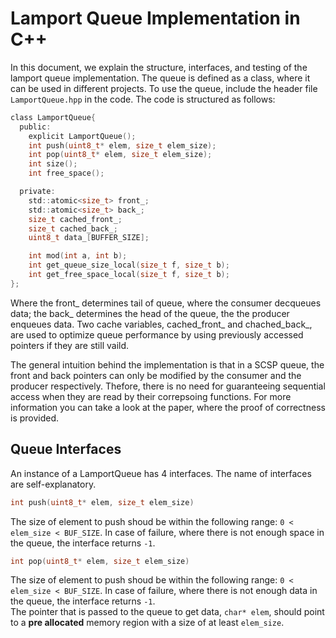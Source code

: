 # Lamport Queue Implementation in C++
In this document, we explain the structure, interfaces, and testing of the lamport queue implementation. The queue is defined as a class, where it can be used in different projects. To use the queue, include the header file `LamportQueue.hpp` in the code. 
The code is structured as follows:
``` C
class LamportQueue{
  public:
    explicit LamportQueue();
    int push(uint8_t* elem, size_t elem_size);
    int pop(uint8_t* elem, size_t elem_size);
    int size();
    int free_space();

  private:
    std::atomic<size_t> front_;
    std::atomic<size_t> back_;
    size_t cached_front_;
    size_t cached_back_;
    uint8_t data_[BUFFER_SIZE];

    int mod(int a, int b);
    int get_queue_size_local(size_t f, size_t b);
    int get_free_space_local(size_t f, size_t b);
};
```
Where the front_ determines tail of queue, where the consumer decqueues data; the back_ determines the head of the queue, the the producer enqueues data. Two cache variables, cached_front_ and chached_back_, are used to optimize queue performance by using previously accessed pointers if they are still vaild.

The general intuition behind the implementation is that in a SCSP queue, the front and back pointers can only be modified by the consumer and the producer respectively. Thefore, there is no need for guaranteeing sequential access when they are read by their correpsoing functions. For more information you can take a look at the paper, where the proof of correctness is provided.

## Queue Interfaces
An instance of a LamportQueue has 4 interfaces. The name of interfaces are self-explanatory.

```C
int push(uint8_t* elem, size_t elem_size)
```
The size of element to push shoud be within the following range: `0 < elem_size < BUF_SIZE`.
In case of failure, where there is not enough space in the queue, the interface returns `-1`.

```C
int pop(uint8_t* elem, size_t elem_size)
```
The size of element to push shoud be within the following range: `0 < elem_size < BUF_SIZE`.
In case of failure, where there is not enough data in the queue, the interface returns `-1`.  
The pointer that is passed to the queue to get data, `char* elem`, should point to a **pre allocated** memory region with a size of at least `elem_size`.

